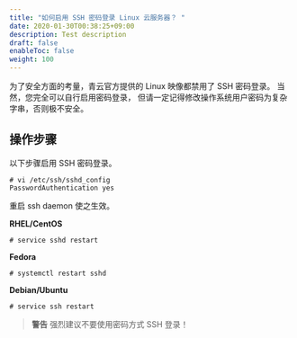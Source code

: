 ```yaml
---
title: "如何启用 SSH 密码登录 Linux 云服务器？ "
date: 2020-01-30T00:38:25+09:00
description: Test description
draft: false
enableToc: false
weight: 100
---
```


为了安全方面的考量，青云官方提供的 Linux 映像都禁用了 SSH 密码登录。 当然，您完全可以自行启用密码登录， 但请一定记得修改操作系统用户密码为复杂字串，否则极不安全。

## 操作步骤

以下步骤启用 SSH 密码登录。

```
# vi /etc/ssh/sshd_config
PasswordAuthentication yes
```

重启 ssh daemon 使之生效。

**RHEL/CentOS**

```
# service sshd restart
```

**Fedora**

```
# systemctl restart sshd
```

**Debian/Ubuntu**

```
# service ssh restart
```

> **警告**
> 强烈建议不要使用密码方式 SSH 登录！
